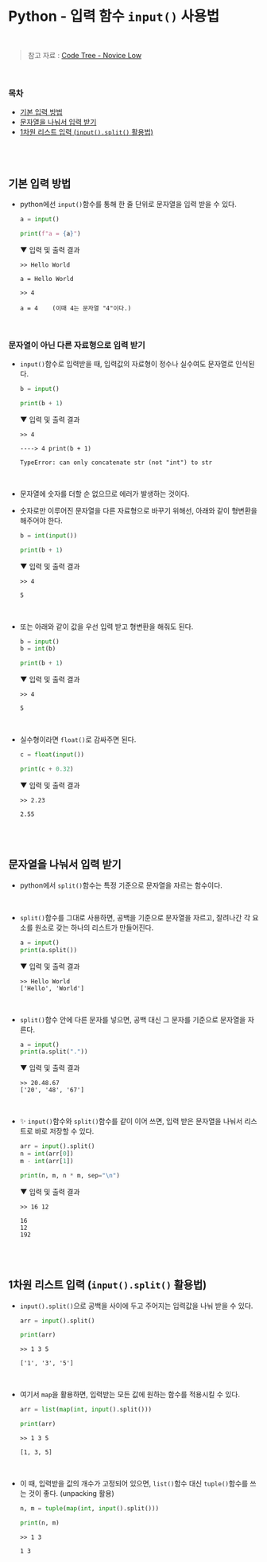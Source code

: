 # Python - 입력 함수 <code>input()</code> 사용법

<br/>

> 참고 자료 : <a href="https://www.codetree.ai/missions/4">Code Tree - Novice Low</a>

<br/>

### 목차

- <a href="https://github.com/SangYoonLee1231/TIL/blob/main/Python/python_input_output.md#%EA%B8%B0%EB%B3%B8-%EC%9E%85%EB%A0%A5-%EB%B0%A9%EB%B2%95">기본 입력 방법</a>
- <a href="https://github.com/SangYoonLee1231/TIL/blob/main/Python/python_input_output.md#%EB%AC%B8%EC%9E%90%EC%97%B4%EC%9D%84-%EB%82%98%EB%88%A0%EC%84%9C-%EC%9E%85%EB%A0%A5-%EB%B0%9B%EA%B8%B0">문자열을 나눠서 입력 받기</a>
- <a href="https://github.com/SangYoonLee1231/TIL/blob/main/Python/python_input_output.md#%EB%AC%B8%EC%9E%90%EC%97%B4%EC%9D%84-%EB%82%98%EB%88%A0%EC%84%9C-%EC%9E%85%EB%A0%A5-%EB%B0%9B%EA%B8%B0">1차원 리스트 입력 (<code>input().split()</code> 활용법)</a>

<br/><br/>

## 기본 입력 방법

- python에선 <code>input()</code>함수를 통해 한 줄 단위로 문자열을 입력 받을 수 있다.

  ```python
  a = input()

  print(f"a = {a}")
  ```

  ▼ 입력 및 출력 결과

  ```
  >> Hello World

  a = Hello World
  ```

  ```
  >> 4

  a = 4    (이때 4는 문자열 "4"이다.)
  ```

<br/>

### 문자열이 아닌 다른 자료형으로 입력 받기

- <code>input()</code>함수로 입력받을 때, 입력값의 자료형이 정수나 실수여도 문자열로 인식된다.

  ```python
  b = input()

  print(b + 1)
  ```

  ▼ 입력 및 출력 결과

  ```
  >> 4

  ----> 4 print(b + 1)

  TypeError: can only concatenate str (not "int") to str
  ```

<br/>

- 문자열에 숫자를 더할 순 없으므로 에러가 발생하는 것이다.

- 숫자로만 이루어진 문자열을 다른 자료형으로 바꾸기 위해선, 아래와 같이 형변환을 해주어야 한다.

  ```python
  b = int(input())

  print(b + 1)
  ```

  ▼ 입력 및 출력 결과

  ```
  >> 4

  5
  ```

<br/>

- 또는 아래와 같이 값을 우선 입력 받고 형변환을 해줘도 된다.

  ```python
  b = input()
  b = int(b)

  print(b + 1)
  ```

  ▼ 입력 및 출력 결과

  ```
  >> 4

  5
  ```

<br/>

- 실수형이라면 <code>float()</code>로 감싸주면 된다.

  ```python
  c = float(input())

  print(c + 0.32)
  ```

  ▼ 입력 및 출력 결과

  ```
  >> 2.23

  2.55
  ```

<br/><br/>

## 문자열을 나눠서 입력 받기

- python에서 <code>split()</code>함수는 특정 기준으로 문자열을 자르는 함수이다.

<br/>

- <code>split()</code>함수를 그대로 사용하면, 공백을 기준으로 문자열을 자르고, 잘려나간 각 요소를 원소로 갖는 하나의 리스트가 만들어진다.

  ```python
  a = input()
  print(a.split())
  ```

  ▼ 입력 및 출력 결과

  ```
  >> Hello World
  ['Hello', 'World']
  ```

<br/>

- <code>split()</code>함수 안에 다른 문자를 넣으면, 공백 대신 그 문자를 기준으로 문자열을 자른다.

  ```python
  a = input()
  print(a.split("."))
  ```

  ▼ 입력 및 출력 결과

  ```
  >> 20.48.67
  ['20', '48', '67']
  ```

<br/>

- ✨ <code>input()</code>함수와 <code>split()</code>함수를 같이 이어 쓰면, 입력 받은 문자열을 나눠서 리스트로 바로 저장할 수 있다.

  ```python
  arr = input().split()
  n = int(arr[0])
  m - int(arr[1])

  print(n, m, n * m, sep="\n")
  ```

  ▼ 입력 및 출력 결과

  ```
  >> 16 12

  16
  12
  192
  ```

<br/><br/>

## 1차원 리스트 입력 (<code>input().split()</code> 활용법)

- <code>input().split()</code>으로 공백을 사이에 두고 주어지는 입력값을 나눠 받을 수 있다.

  ```python
  arr = input().split()

  print(arr)
  ```

  ```
  >> 1 3 5

  ['1', '3', '5']
  ```

<br/>

- 여기서 <code>map</code>을 활용하면, 입력받는 모든 값에 원하는 함수를 적용시킬 수 있다.

  ```python
  arr = list(map(int, input().split()))

  print(arr)
  ```

  ```
  >> 1 3 5

  [1, 3, 5]
  ```

<br/>

- 이 때, 입력받을 값의 개수가 고정되어 있으면, <code>list()</code>함수 대신 <code>tuple()</code>함수를 쓰는 것이 좋다. (unpacking 활용)

  ```python
  n, m = tuple(map(int, input().split()))

  print(n, m)
  ```

  ```
  >> 1 3

  1 3
  ```
